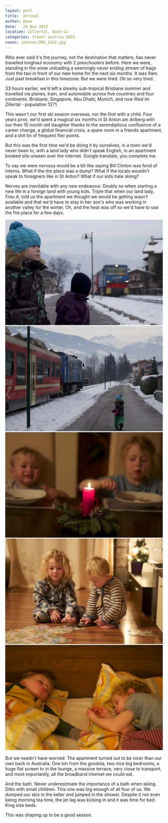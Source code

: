 ```yaml
---
layout: post
title:  Arrival
author: Dave
date:   29 Nov 2013
location: Zillertal, Austria
categories: travel austria 2014
cover: /photos/IMG_1152.jpg
---
```


Who ever said it's the journey, not the destination that matters, has never travelled longhaul economy with 2 preschoolers before.  Here we were, standing in the snow unloading a seemingly never ending stream of bags from the taxi in front of our new home for the next six months.  It was 9am. Just past breakfast in this timezone. But we were tired. Oh so very tired.

33 hours earlier, we'd left a steamy sub-tropical Brisbane summer and travelled via planes, train, and automobile across five countries and four continents.  Brisbane, Singapore, Abu Dhabi, Munich, and now Ried im Zillertal - population 1271.  

This wasn't our first ski season overseas, nor the first with a child.  Four years prior, we'd spent a magical six months in St Anton am Arlberg with our then 15 month old daughter thanks to the serendipitous confluence of a career change, a global financial crisis, a spare room in a friends apartment, and a shit tin of frequent flier points.  

But this was the first time we'd be doing it by ourselves, in a town we'd never been to, with a land lady who didn't speak English, in an apartment booked site unseen over the internet. Google translate, you complete me.  

To say we were nervous would be a bit like saying Bill Clinton was fond of interns. What if the the place was a dump? What if the locals wouldn't speak to foreigners like in St Anton? What if our kids hate skiing?

Nerves are inevitable with any new endeavour. Doubly so when starting a new life in a foreign land with young kids.  Triple that when our land lady, _Frau A_, told us the apartment we thought we would be getting wasn't available and that we'd have to stay in her son's who was working in another valley for the winter.  Oh, and the heat was off so we'd have to use the fire place for a few days.

![Train Spotting](/photos/IMG_1152.jpg)
![Train Chasing](/photos/IMG_1155.jpg)
![Hungry Kids](/photos/IMG_1081.jpg)
![Sleepy Kids](/photos/IMG_1269.jpg)
![Sleepy Kids](/photos/IMG_1078.jpg)

But we needn't have worried.  The apartment turned out to be nicer than our own back in Australia. One km from the gondola, two nice big bedrooms, a huge flat screen tv in the lounge, a massive terrace, very close to transport, and most importantly, all the broadband internet we could eat.  

And the bath. Never underestimate the importance of a bath when skiing. Ditto with small children.  This one was big enough of all four of us.  We dumped our skis in the keller and jumped in the shower. Despite it not even being morning tea time, the jet lag was kicking in and it was time for bed. King size beds. 

This was shaping up to be a good season.